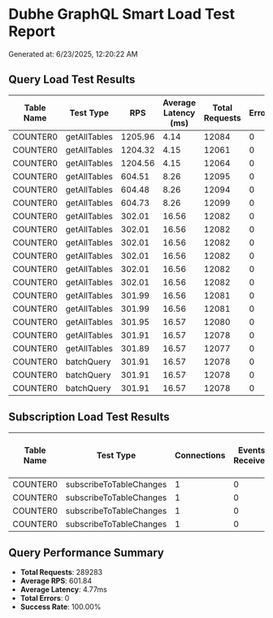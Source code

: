 # Dubhe GraphQL Smart Load Test Report

Generated at: 6/23/2025, 12:20:22 AM

## Query Load Test Results

| Table Name | Test Type    | RPS     | Average Latency (ms) | Total Requests | Errors | Status |
| ---------- | ------------ | ------- | -------------------- | -------------- | ------ | ------ |
| COUNTER0   | getAllTables | 1205.96 | 4.14                 | 12084          | 0      | ✅     |
| COUNTER0   | getAllTables | 1204.32 | 4.15                 | 12061          | 0      | ✅     |
| COUNTER0   | getAllTables | 1204.56 | 4.15                 | 12064          | 0      | ✅     |
| COUNTER0   | getAllTables | 604.51  | 8.26                 | 12095          | 0      | ✅     |
| COUNTER0   | getAllTables | 604.48  | 8.26                 | 12094          | 0      | ✅     |
| COUNTER0   | getAllTables | 604.73  | 8.26                 | 12099          | 0      | ✅     |
| COUNTER0   | getAllTables | 302.01  | 16.56                | 12082          | 0      | ✅     |
| COUNTER0   | getAllTables | 302.01  | 16.56                | 12082          | 0      | ✅     |
| COUNTER0   | getAllTables | 302.01  | 16.56                | 12082          | 0      | ✅     |
| COUNTER0   | getAllTables | 302.01  | 16.56                | 12082          | 0      | ✅     |
| COUNTER0   | getAllTables | 302.01  | 16.56                | 12082          | 0      | ✅     |
| COUNTER0   | getAllTables | 302.01  | 16.56                | 12082          | 0      | ✅     |
| COUNTER0   | getAllTables | 301.99  | 16.56                | 12081          | 0      | ✅     |
| COUNTER0   | getAllTables | 301.99  | 16.56                | 12081          | 0      | ✅     |
| COUNTER0   | getAllTables | 301.95  | 16.57                | 12080          | 0      | ✅     |
| COUNTER0   | getAllTables | 301.91  | 16.57                | 12078          | 0      | ✅     |
| COUNTER0   | getAllTables | 301.89  | 16.57                | 12077          | 0      | ✅     |
| COUNTER0   | batchQuery   | 301.91  | 16.57                | 12078          | 0      | ✅     |
| COUNTER0   | batchQuery   | 301.91  | 16.57                | 12078          | 0      | ✅     |
| COUNTER0   | batchQuery   | 301.91  | 16.57                | 12078          | 0      | ✅     |

## Subscription Load Test Results

| Table Name | Test Type               | Connections | Events Received | Average Event Latency (ms) | Errors | Status |
| ---------- | ----------------------- | ----------- | --------------- | -------------------------- | ------ | ------ |
| COUNTER0   | subscribeToTableChanges | 1           | 0               | 0.00                       | 0      | ✅     |
| COUNTER0   | subscribeToTableChanges | 1           | 0               | 0.00                       | 0      | ✅     |
| COUNTER0   | subscribeToTableChanges | 1           | 0               | 0.00                       | 0      | ✅     |
| COUNTER0   | subscribeToTableChanges | 1           | 0               | 0.00                       | 0      | ✅     |

## Query Performance Summary

- **Total Requests**: 289283
- **Average RPS**: 601.84
- **Average Latency**: 4.77ms
- **Total Errors**: 0
- **Success Rate**: 100.00%
